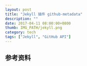 ```yaml
---
layout: post
title: "Jekyll 插件 github-metadata"
description: ""
date: 2017-04-11 08:00:00+0800
thumb: IMG_PATH/jekyll.png
category: tech
tags: ["Jekyll", "GitHub API"]
---
```

## 参考资料
